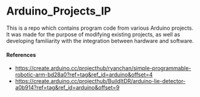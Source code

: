 # Arduino_Projects_IP

This is a repo which contains program code from various Arduino projects. It was made for the purpose of modifying existing projects, as well as developing familiarity with the integration between hardware and software.

#### References
+ https://create.arduino.cc/projecthub/ryanchan/simple-programmable-robotic-arm-bd28a0?ref=tag&ref_id=arduino&offset=4
+ https://create.arduino.cc/projecthub/BuildItDR/arduino-lie-detector-a0b914?ref=tag&ref_id=arduino&offset=9
